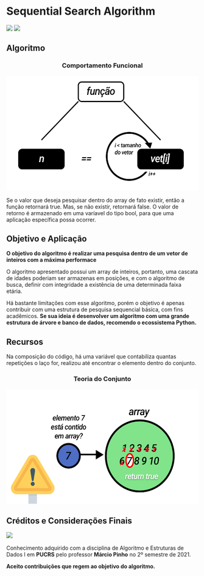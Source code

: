 <h1> Sequential Search Algorithm </h1>
<div align="left">
 <img src="https://img.shields.io/badge/C%2B%2B-00599C?style=for-the-badge&logo=c%2B%2B&logoColor=white">
 <a href="mailto:guilherme.kollet@edu.pucrs.br" target="_blank"><img src="https://img.shields.io/badge/Microsoft_Outlook-0078D4?style=for-the-badge&logo=microsoft-outlook&logoColor=white"></a> 

</div>
<h2>Algoritmo</h2>
<h3 align="center">Comportamento Funcional</h3>
<div align="center">
<img height="300em" src="https://raw.githubusercontent.com/guilhermekollet/Sequential_Search_Algorithm/main/images/function.png">
</div>

<p>Se o valor que deseja pesquisar dentro do array de fato existir, então a função retornará true. Mas, se não existir, retornará false. O valor de retorno é armazenado em uma varíavel do tipo bool, para que uma aplicação específica possa ocorrer.</p>
<h2>Objetivo e Aplicação</h2>
<b>O objetivo do algoritmo é realizar uma pesquisa dentro de um vetor de inteiros com a máxima performace</b>
<p>O algoritmo apresentado possui um array de inteiros, portanto, uma cascata de idades poderiam ser armazenas em posições, e com o algoritmo de busca, definir com integridade a existência de uma determinada faixa etária.
<p>Há bastante limitações com esse algoritmo, porém o objetivo é apenas contribuir com uma estrutura de pesquisa sequencial básica, com fins acadêmicos.
<b>Se sua ideia é desenvolver um algoritmo com uma grande estrutura de árvore e banco de dados, recomendo o ecossistema Python.</b>
 
<h2>Recursos</h2>
<p>Na composição do código, há uma variável que contabiliza quantas repetições o laço for, realizou até encontrar o elemento dentro do conjunto.
 <div align="center">
 <h3 align="center">Teoria do Conjunto</h3>
<img height="300em" src="https://raw.githubusercontent.com/guilhermekollet/Sequential_Search_Algorithm/main/images/sets.png">
</div>
 
 <h2>Créditos e Considerações Finais</h2>
 <div align="left">
 <a href="https://www.inf.pucrs.br/~pinho/" target="_blank"><img src="https://img.shields.io/badge/Google%20Chrome-4285F4?style=for-the-badge&logo=GoogleChrome&logoColor=white"></a> 
</div>
 <p>Conhecimento adquirido com a disciplina de Algoritmo e Estruturas de Dados I em <b>PUCRS</b> pelo professor <b>Márcio Pinho</b> no 2º semestre de 2021.</p>
 <b>Aceito contribuições que regem ao objetivo do algoritmo.</b>
